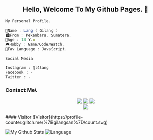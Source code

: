<h2 align="center">Hello, Welcome To My Github Pages. 👋</h2>

```sh 
My Personal Profile.
```

```javascript
👤Name : Lang ( Gilang )
🏙️From : Pekanbaru, Sumatera.
🎂Age : 13 Y.o
🎮Hobby : Game/Code/Watch.
📎Fav Language : JavaScript.
```

```sh
Social Media
```

```javascript
Instagram : @l4lang
Facebook : -
Twitter : -
```

### Contact Me📞
<p align="center">
  <a href="https://instagram.com/l4lang"><img src="https://img.shields.io/badge/Instagram-E4405F?style=for-the-badge&logo=instagram&logoColor=white"/> 
  <a href="https://wa.me/62895634865955"><img src="https://img.shields.io/badge/WhatsApp-25D366?style=for-the-badge&logo=whatsapp&logoColor=white" />
  <a href="https://youtube.com/@langbotz"><img src="https://img.shields.io/badge/YouTube-Naze -ff0000?style=for-the-badge&logo=youtube&logoColor=ff0000&link=https://youtube.com/@Nazedev" /><br>
  <a href="https://github.com/gilangsan"><img src="https://img.shields.io/badge/-GitHub-black?style=flat-square&logo=github" /></a></a></a></a></p>
#### Visitor
![Visitor](https://profile-counter.glitch.me/%7Bgilangsan%7D/count.svg)

![My Github Stats](https://github-readme-stats.vercel.app/api?username=gilangsan&show_icons=true&theme=radical)
![Language](https://github-readme-stats.vercel.app/api/top-langs/?username=gilangsan&layout=compact)
